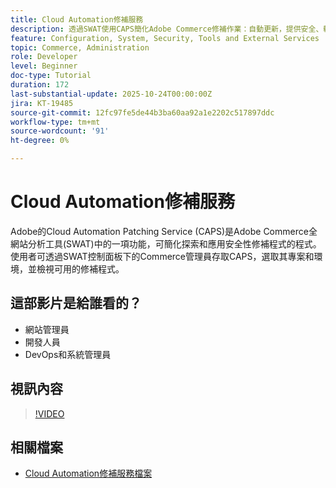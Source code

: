 ```yaml
---
title: Cloud Automation修補服務
description: 透過SWAT使用CAPS簡化Adobe Commerce修補作業：自動更新，提供安全、輕鬆的網站維護作業
feature: Configuration, System, Security, Tools and External Services
topic: Commerce, Administration
role: Developer
level: Beginner
doc-type: Tutorial
duration: 172
last-substantial-update: 2025-10-24T00:00:00Z
jira: KT-19485
source-git-commit: 12fc97fe5de44b3ba60aa92a1e2202c517897ddc
workflow-type: tm+mt
source-wordcount: '91'
ht-degree: 0%

---
```



# Cloud Automation修補服務

Adobe的Cloud Automation Patching Service (CAPS)是Adobe Commerce全網站分析工具(SWAT)中的一項功能，可簡化探索和應用安全性修補程式的程式。 使用者可透過SWAT控制面板下的Commerce管理員存取CAPS，選取其專案和環境，並檢視可用的修補程式。

## 這部影片是給誰看的？

* 網站管理員
* 開發人員
* DevOps和系統管理員

## 視訊內容

>[!VIDEO](https://video.tv.adobe.com/v/3476258/?captions=chi_hant&learn=on&enablevpops)

## 相關檔案

* [Cloud Automation修補服務檔案](https://experienceleague.adobe.com/zh-hant/docs/commerce-operations/tools/caps-tool/intro)
